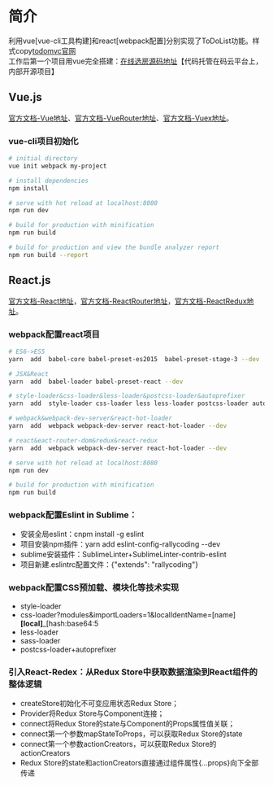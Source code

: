 # 简介
利用vue[vue-cli工具构建]和react[webpack配置]分别实现了ToDoList功能。样式copy[todomvc官网](http://todomvc.com/)</br>
工作后第一个项目用vue完全搭建：[在线选房源码地址](https://gitee.com/HangZhouFangLv/choose-online-webAdmin)【代码托管在码云平台上，内部开源项目】


## Vue.js
[官方文档-Vue地址](https://cn.vuejs.org/v2/guide/installation.html)、[官方文档-VueRouter地址](https://router.vuejs.org/zh-cn/)、[官方文档-Vuex地址](https://vuex.vuejs.org/zh-cn/)。

### vue-cli项目初始化
``` bash
# initial directory
vue init webpack my-project

# install dependencies
npm install

# serve with hot reload at localhost:8080
npm run dev

# build for production with minification
npm run build

# build for production and view the bundle analyzer report
npm run build --report
```


## React.js
[官方文档-React地址](https://reactjs.org/docs/hello-world.html)，[官方文档-ReactRouter地址](https://reacttraining.com/react-router/web/guides/philosophy)，[官方文档-ReactRedux地址](http://redux.js.org/)。

### webpack配置react项目
``` bash
# ES6->ES5
yarn  add  babel-core babel-preset-es2015  babel-preset-stage-3 --dev

# JSX&React
yarn  add  babel-loader babel-preset-react --dev

# style-loader&css-loader&less-loader&postcss-loader&autoprefixer
yarn  add  style-loader css-loader less less-loader postcss-loader autoprefixer --dev

# webpack&webpack-dev-server&react-hot-loader
yarn  add  webpack webpack-dev-server react-hot-loader --dev

# react&eact-router-dom&redux&react-redux
yarn  add  webpack webpack-dev-server react-hot-loader --dev

# serve with hot reload at localhost:8080
npm run dev

# build for production with minification
npm run build
```

### webpack配置Eslint in Sublime：
- 安装全局eslint：cnpm install -g eslint
- 项目安装npm插件：yarn add eslint-config-rallycoding  --dev
- sublime安装插件：SublimeLinter+SublimeLinter-contrib-eslint
- 项目新建.eslintrc配置文件：{"extends": "rallycoding"}

### webpack配置CSS预加载、模块化等技术实现
- style-loader
- css-loader?modules&importLoaders=1&localIdentName=[name]__[local]___[hash:base64:5
- less-loader
- sass-loader
- postcss-loader+autoprefixer

### 引入React-Redex：从Redux Store中获取数据渲染到React组件的整体逻辑
- createStore初始化不可变应用状态Redux Store；
- Provider将Redux Store与Component连接；
- connect将Redux Store的state与Component的Props属性值关联；
- connect第一个参数mapStateToProps，可以获取Redux Store的state
- connect第一个参数actionCreators，可以获取Redux Store的actionCreators
- Redux Store的state和actionCreators直接通过组件属性{...props}向下全部传递
